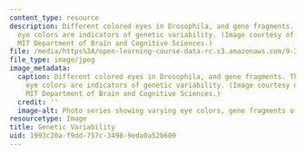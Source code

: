 ```yaml
---
content_type: resource
description: Different colored eyes in Drosophila, and gene fragments. The different
  eye colors are indicators of genetic variability. (Image courtesy of Quinn Laboratory,
  MIT Department of Brain and Cognitive Sciences.)
file: /media/https%3A/open-learning-course-data-rc.s3.amazonaws.com/9-322j-genetic-neurobiology-fall-2005/1993c20af9dd757c34989eda0a52b609_9-322jf05.jpg
file_type: image/jpeg
image_metadata:
  caption: Different colored eyes in Drosophila, and gene fragments. The different
    eye colors are indicators of genetic variability. (Image courtesy of Quinn Laboratory,
    MIT Department of Brain and Cognitive Sciences.)
  credit: ''
  image-alt: Photo series showing varying eye colors, gene fragments of Drosophila.
resourcetype: Image
title: Genetic Variability
uid: 1993c20a-f9dd-757c-3498-9eda0a52b609
---
```

